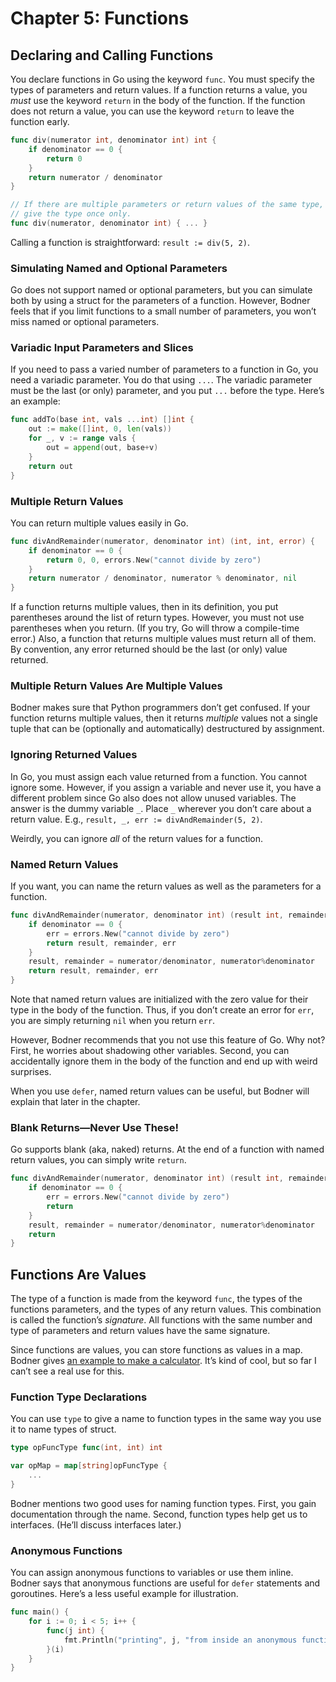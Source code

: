 # Chapter 5: Functions

## Declaring and Calling Functions

You declare functions in Go using the keyword `func`. You must specify the types of parameters and return values. If a function returns a value, you *must* use the keyword `return` in the body of the function. If the function does not return a value, you can use the keyword `return` to leave the function early.

```go
func div(numerator int, denominator int) int {
    if denominator == 0 {
        return 0
    }
    return numerator / denominator
}

// If there are multiple parameters or return values of the same type, you can
// give the type once only.
func div(numerator, denominator int) { ... }
```

Calling a function is straightforward: `result := div(5, 2)`.

### Simulating Named and Optional Parameters

Go does not support named or optional parameters, but you can simulate both by using a struct for the parameters of a function. However, Bodner feels that if you limit functions to a small number of parameters, you won’t miss named or optional parameters.

### Variadic Input Parameters and Slices

If you need to pass a varied number of parameters to a function in Go, you need a variadic parameter. You do that using `...`. The variadic parameter must be the last (or only) parameter, and you put `...` before the type. Here’s an example:

```go
func addTo(base int, vals ...int) []int {
    out := make([]int, 0, len(vals))
    for _, v := range vals {
        out = append(out, base+v)
    }
    return out
}
```

### Multiple Return Values

You can return multiple values easily in Go.

```go
func divAndRemainder(numerator, denominator int) (int, int, error) {
    if denominator == 0 {
        return 0, 0, errors.New("cannot divide by zero")
    }
    return numerator / denominator, numerator % denominator, nil
}
```

If a function returns multiple values, then in its definition, you put parentheses around the list of return types. However, you must not use parentheses when you return. (If you try, Go will throw a compile-time error.) Also, a function that returns multiple values must return all of them. By convention, any error returned should be the last (or only) value returned.

### Multiple Return Values Are Multiple Values

Bodner makes sure that Python programmers don’t get confused. If your function returns multiple values, then it returns *multiple* values not a single tuple that can be (optionally and automatically) destructured by assignment.

### Ignoring Returned Values

In Go, you must assign each value returned from a function. You cannot ignore some. However, if you assign a variable and never use it, you have a different problem since Go also does not allow unused variables. The answer is the dummy variable `_`. Place `_` wherever you don’t care about a return value. E.g., `result, _, err := divAndRemainder(5, 2)`.

Weirdly, you can ignore *all* of the return values for a function.

### Named Return Values

If you want, you can name the return values as well as the parameters for a function.

```go
func divAndRemainder(numerator, denominator int) (result int, remainder int, err error) {
    if denominator == 0 {
        err = errors.New("cannot divide by zero")
        return result, remainder, err
    }
    result, remainder = numerator/denominator, numerator%denominator
    return result, remainder, err
}
```

Note that named return values are initialized with the zero value for their type in the body of the function. Thus, if you don’t create an error for `err`, you are simply returning `nil` when you return `err`.

However, Bodner recommends that you not use this feature of Go. Why not? First, he worries about shadowing other variables. Second, you can accidentally ignore them in the body of the function and end up with weird surprises.

When you use `defer`, named return values can be useful, but Bodner will explain that later in the chapter.

### Blank Returns—Never Use These!

Go supports blank (aka, naked) returns. At the end of a function with named return values, you can simply write `return`.

```go
func divAndRemainder(numerator, denominator int) (result int, remainder int, err error) {
    if denominator == 0 {
        err = errors.New("cannot divide by zero")
        return
    }
    result, remainder = numerator/denominator, numerator%denominator
    return
}
```

## Functions Are Values

The type of a function is made from the keyword `func`, the types of the functions parameters, and the types of any return values. This combination is called the function’s *signature*. All functions with the same number and type of parameters and return values have the same signature.

Since functions are values, you can store functions as values in a map. Bodner gives [an example to make a calculator](https://oreil.ly/L59VY). It’s kind of cool, but so far I can’t see a real use for this.

### Function Type Declarations

You can use `type` to give a name to function types in the same way you use it to name types of struct.

```go
type opFuncType func(int, int) int

var opMap = map[string]opFuncType {
    ...
}
```

Bodner mentions two good uses for naming function types. First, you gain documentation through the name. Second, function types help get us to interfaces. (He’ll discuss interfaces later.)

### Anonymous Functions

You can assign anonymous functions to variables or use them inline. Bodner says that anonymous functions are useful for `defer` statements and goroutines. Here’s a less useful example for illustration.

```go
func main() {
    for i := 0; i < 5; i++ {
        func(j int) {
            fmt.Println("printing", j, "from inside an anonymous function")
        }(i)
    }
}
```
